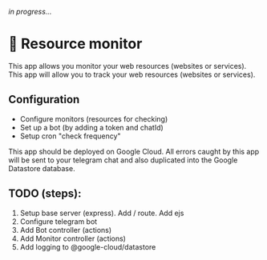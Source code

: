 _in progress..._
# 🚨 Resource monitor 

This app allows you monitor your web resources (websites or services).
This app will allow you to track your web resources (websites or services). 

## Configuration 
- Configure monitors (resources for checking) 
- Set up a bot (by adding a token and chatId) 
- Setup cron "check frequency" 

This app should be deployed on Google Cloud. 
All errors caught by this app will be sent to your telegram chat and also 
duplicated into the Google Datastore database.

## TODO (steps): 
1. Setup base server (express). Add / route. Add ejs
2. Configure telegram bot
3. Add Bot controller (actions)
4. Add Monitor controller (actions)
5. Add logging to @google-cloud/datastore
